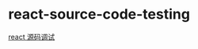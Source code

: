 # react-source-code-testing

[react 源码调试](https://www.yuque.com/lotosv2010/front_end/renw3n7pqauklw7u)
